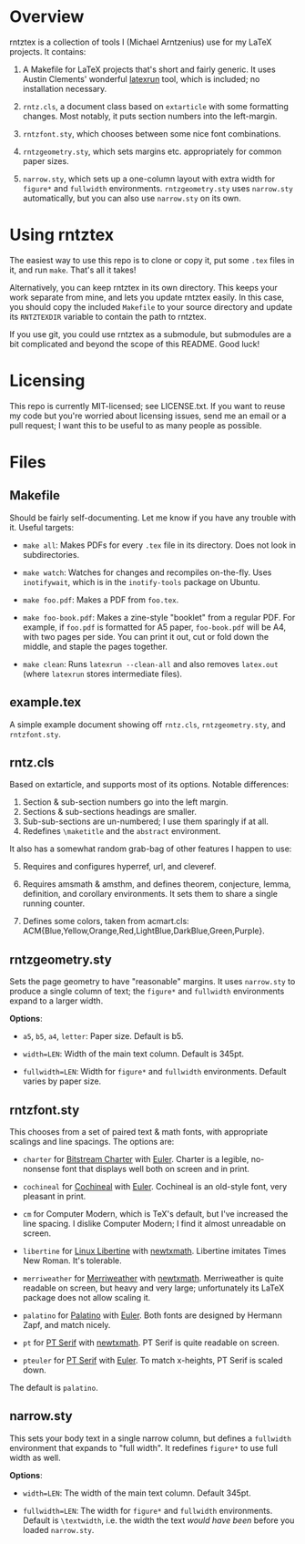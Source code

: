 # Overview

[latexrun]: https://github.com/aclements/latexrun

rntztex is a collection of tools I (Michael Arntzenius) use for my LaTeX
projects. It contains:

1. A Makefile for LaTeX projects that's short and fairly generic. It uses Austin
   Clements' wonderful [latexrun][] tool, which is included; no installation
   necessary.

2. `rntz.cls`, a document class based on `extarticle` with some formatting
   changes. Most notably, it puts section numbers into the left-margin.

3. `rntzfont.sty`, which chooses between some nice font combinations.

4. `rntzgeometry.sty`, which sets margins etc. appropriately for common paper
   sizes.

5. `narrow.sty`, which sets up a one-column layout with extra width for
   `figure*` and `fullwidth` environments. `rntzgeometry.sty` uses `narrow.sty`
   automatically, but you can also use `narrow.sty` on its own.

# Using rntztex

The easiest way to use this repo is to clone or copy it, put some `.tex` files
in it, and run `make`. That's all it takes!

Alternatively, you can keep rntztex in its own directory. This keeps your work
separate from mine, and lets you update rntztex easily. In this case, you should
copy the included `Makefile` to your source directory and update its
`RNTZTEXDIR` variable to contain the path to rntztex.

If you use git, you could use rntztex as a submodule, but submodules are a bit
complicated and beyond the scope of this README. Good luck!

# Licensing

This repo is currently MIT-licensed; see LICENSE.txt. If you want to reuse my
code but you're worried about licensing issues, send me an email or a pull
request; I want this to be useful to as many people as possible.

# Files

## Makefile

Should be fairly self-documenting. Let me know if you have any trouble with it.
Useful targets:

- `make all`: Makes PDFs for every `.tex` file in its directory. Does not look
  in subdirectories.

- `make watch`: Watches for changes and recompiles on-the-fly. Uses
  `inotifywait`, which is in the `inotify-tools` package on Ubuntu.

- `make foo.pdf`: Makes a PDF from `foo.tex`.

- `make foo-book.pdf`: Makes a zine-style "booklet" from a regular PDF. For
  example, if `foo.pdf` is formatted for A5 paper, `foo-book.pdf` will be A4,
  with two pages per side. You can print it out, cut or fold down the middle,
  and staple the pages together.

- `make clean`: Runs `latexrun --clean-all` and also removes `latex.out` (where
  `latexrun` stores intermediate files).

## example.tex

A simple example document showing off `rntz.cls`, `rntzgeometry.sty`, and
`rntzfont.sty`.

## rntz.cls

Based on extarticle, and supports most of its options. Notable differences:

1. Section & sub-section numbers go into the left margin.
2. Sections & sub-sections headings are smaller.
3. Sub-sub-sections are un-numbered; I use them sparingly if at all.
4. Redefines `\maketitle` and the `abstract` environment.

It also has a somewhat random grab-bag of other features I happen to use:

5. Requires and configures hyperref, url, and cleveref.

6. Requires amsmath & amsthm, and defines theorem, conjecture, lemma,
definition, and corollary environments. It sets them to share a single running
counter.

7. Defines some colors, taken from acmart.cls:
ACM{Blue,Yellow,Orange,Red,LightBlue,DarkBlue,Green,Purple}.

## rntzgeometry.sty

Sets the page geometry to have "reasonable" margins. It uses `narrow.sty` to
produce a single column of text; the `figure*` and `fullwidth` environments
expand to a larger width.

**Options**:

- `a5`, `b5`, `a4`, `letter`: Paper size. Default is b5.

- `width=LEN`: Width of the main text column. Default is 345pt.

- `fullwidth=LEN`: Width for `figure*` and `fullwidth` environments. Default
  varies by paper size.

## rntzfont.sty

This chooses from a set of paired text & math fonts, with appropriate scalings
and line spacings. The options are:

- `charter` for [Bitstream Charter][charter] with [Euler][]. Charter is a
  legible, no-nonsense font that displays well both on screen and in print.

- `cochineal` for [Cochineal][] with [Euler][]. Cochineal is an old-style font,
   very pleasant in print.

- `cm` for Computer Modern, which is TeX's default, but I've increased the line
  spacing. I dislike Computer Modern; I find it almost unreadable on screen.

- `libertine` for [Linux Libertine][Libertine] with [newtxmath][]. Libertine
  imitates Times New Roman. It's tolerable.

- `merriweather` for [Merriweather][] with [newtxmath][]. Merriweather is quite
  readable on screen, but heavy and very large; unfortunately its LaTeX package
  does not allow scaling it.

- `palatino` for [Palatino][] with [Euler][]. Both fonts are designed by Hermann
  Zapf, and match nicely.

- `pt` for [PT Serif][pt] with [newtxmath][]. PT Serif is quite readable on
  screen.

- `pteuler` for [PT Serif][pt] with [Euler][]. To match x-heights, PT Serif is
  scaled down.

The default is `palatino`.

[Cochineal]: https://ctan.org/pkg/cochineal
[Euler]: https://ctan.org/pkg/eulervm
[Libertine]: https://ctan.org/pkg/libertine
[Merriweather]: https://ctan.org/pkg/merriweather
[Palatino]: https://ctan.org/pkg/newpx
[charter]: https://ctan.org/pkg/charter
[newtxmath]: https://ctan.org/pkg/newtx
[pt]: https://ctan.org/pkg/paratype

## narrow.sty

This sets your body text in a single narrow column, but defines a `fullwidth`
environment that expands to "full width". It redefines `figure*` to use full
width as well.

**Options**:

- `width=LEN`: The width of the main text column. Default 345pt.

- `fullwidth=LEN`: The width for `figure*` and `fullwidth` environments. Default
  is `\textwidth`, i.e. the width the text *would have been* before you loaded
  `narrow.sty`.
